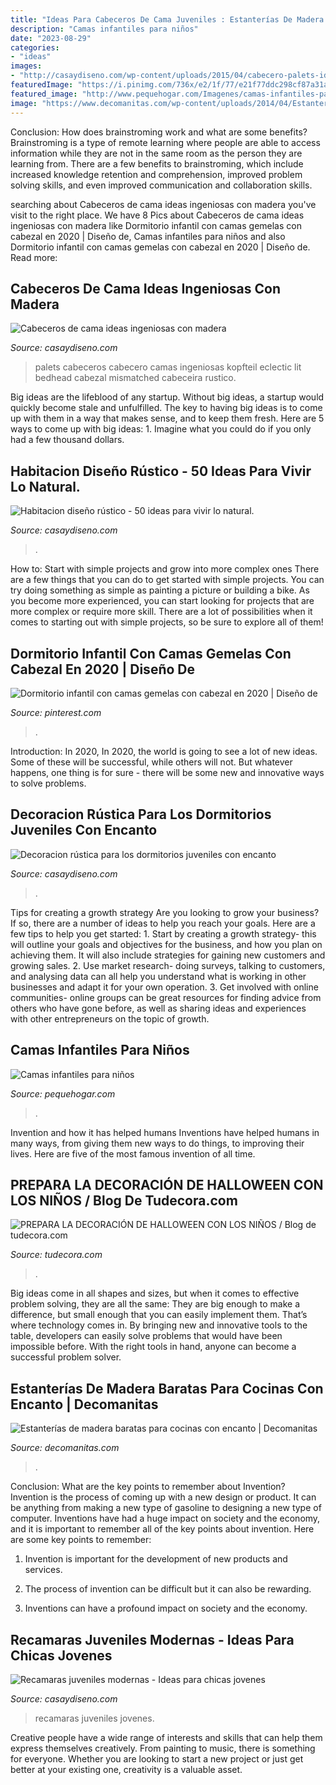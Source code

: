```yaml
---
title: "Ideas Para Cabeceros De Cama Juveniles : Estanterías De Madera Baratas Para Cocinas Con Encanto"
description: "Camas infantiles para niños"
date: "2023-08-29"
categories:
- "ideas"
images:
- "http://casaydiseno.com/wp-content/uploads/2015/04/cabecero-palets-ideas-estilo-vintage-cama-.jpg"
featuredImage: "https://i.pinimg.com/736x/e2/1f/77/e21f77ddc298cf87a31a8f02ed0191e1.jpg"
featured_image: "http://www.pequehogar.com/Imagenes/camas-infantiles-para-ninos.jpg"
image: "https://www.decomanitas.com/wp-content/uploads/2014/04/Estanterías-de-madera-baratas-con-escuadras-para-cocinas-con-encanto-1.jpg"
---
```



Conclusion: How does brainstroming work and what are some benefits?
Brainstroming is a type of remote learning where people are able to access information while they are not in the same room as the person they are learning from. There are a few benefits to brainstroming, which include increased knowledge retention and comprehension, improved problem solving skills, and even improved communication and collaboration skills.

	

		
searching about Cabeceros de cama ideas ingeniosas con madera you've visit to the right place. We have 8 Pics about Cabeceros de cama ideas ingeniosas con madera like Dormitorio infantil con camas gemelas con cabezal en 2020 | Diseño de, Camas infantiles para niños and also Dormitorio infantil con camas gemelas con cabezal en 2020 | Diseño de. Read more:
		
    
## Cabeceros De Cama Ideas Ingeniosas Con Madera

<img loading=lazy src="http://casaydiseno.com/wp-content/uploads/2015/04/cabecero-palets-ideas-estilo-vintage-cama-.jpg" onerror="this.onerror=null;this.src='https://tse3.mm.bing.net/th?id=OIP.R_XWn60LhmWk08Oy_zrLNgHaLF&amp;pid=15.1';" alt="Cabeceros de cama ideas ingeniosas con madera">

_Source: casaydiseno.com_

>palets cabeceros cabecero camas ingeniosas kopfteil eclectic lit bedhead cabezal mismatched cabeceira rustico. 

	

Big ideas are the lifeblood of any startup. Without big ideas, a startup would quickly become stale and unfulfilled. The key to having big ideas is to come up with them in a way that makes sense, and to keep them fresh. Here are 5 ways to come up with big ideas: 1. Imagine what you could do if you only had a few thousand dollars.

    
## Habitacion Diseño Rústico - 50 Ideas Para Vivir Lo Natural.

<img loading=lazy src="https://casaydiseno.com/wp-content/uploads/2015/06/habitacion-diseño-rustico-lamparas.jpg" onerror="this.onerror=null;this.src='https://tse4.mm.bing.net/th?id=OIP.-Y24_bOIhtxJJggO8pa55wHaFj&amp;pid=15.1';" alt="Habitacion diseño rústico - 50 ideas para vivir lo natural.">

_Source: casaydiseno.com_

>. 

	

How to: Start with simple projects and grow into more complex ones
There are a few things that you can do to get started with simple projects. You can try doing something as simple as painting a picture or building a bike. As you become more experienced, you can start looking for projects that are more complex or require more skill. There are a lot of possibilities when it comes to starting out with simple projects, so be sure to explore all of them!

    
## Dormitorio Infantil Con Camas Gemelas Con Cabezal En 2020 | Diseño De

<img loading=lazy src="https://i.pinimg.com/736x/e2/1f/77/e21f77ddc298cf87a31a8f02ed0191e1.jpg" onerror="this.onerror=null;this.src='https://tse3.mm.bing.net/th?id=OIP.s5ixBea-urmdCOAOmLChfgHaFS&amp;pid=15.1';" alt="Dormitorio infantil con camas gemelas con cabezal en 2020 | Diseño de">

_Source: pinterest.com_

>. 

	

Introduction: In 2020,
In 2020, the world is going to see a lot of new ideas. Some of these will be successful, while others will not. But whatever happens, one thing is for sure - there will be some new and innovative ways to solve problems.

    
## Decoracion Rústica Para Los Dormitorios Juveniles Con Encanto

<img loading=lazy src="https://casaydiseno.com/wp-content/uploads/2015/04/cama-naranja-deco-madera.jpg" onerror="this.onerror=null;this.src='https://tse2.mm.bing.net/th?id=OIP.BlcpyJ1PzheJx-NIvhmWgAHaLL&amp;pid=15.1';" alt="Decoracion rústica para los dormitorios juveniles con encanto">

_Source: casaydiseno.com_

>. 

	

Tips for creating a growth strategy
Are you looking to grow your business? If so, there are a number of ideas to help you reach your goals. Here are a few tips to help you get started: 1. Start by creating a growth strategy- this will outline your goals and objectives for the business, and how you plan on achieving them. It will also include strategies for gaining new customers and growing sales. 2. Use market research- doing surveys, talking to customers, and analysing data can all help you understand what is working in other businesses and adapt it for your own operation. 3. Get involved with online communities- online groups can be great resources for finding advice from others who have gone before, as well as sharing ideas and experiences with other entrepreneurs on the topic of growth. 
    
## Camas Infantiles Para Niños

<img loading=lazy src="http://www.pequehogar.com/Imagenes/camas-infantiles-para-ninos.jpg" onerror="this.onerror=null;this.src='https://tse1.mm.bing.net/th?id=OIP.obQo0rMbv1Kl2WjPIeX3jQHaEL&amp;pid=15.1';" alt="Camas infantiles para niños">

_Source: pequehogar.com_

>. 

	

Invention and how it has helped humans
Inventions have helped humans in many ways, from giving them new ways to do things, to improving their lives. Here are five of the most famous invention of all time.

    
## PREPARA LA DECORACIÓN DE HALLOWEEN CON LOS NIÑOS / Blog De Tudecora.com

<img loading=lazy src="https://www.tudecora.com/wp/wp-content/uploads/2016/10/decoracion-halloween-2016.jpg" onerror="this.onerror=null;this.src='https://tse2.mm.bing.net/th?id=OIP.ektBAeoNmOAzq74g_z2EhAHaGo&amp;pid=15.1';" alt="PREPARA LA DECORACIÓN DE HALLOWEEN CON LOS NIÑOS / Blog de tudecora.com">

_Source: tudecora.com_

>. 

	

Big ideas come in all shapes and sizes, but when it comes to effective problem solving, they are all the same: They are big enough to make a difference, but small enough that you can easily implement them. That’s where technology comes in. By bringing new and innovative tools to the table, developers can easily solve problems that would have been impossible before. With the right tools in hand, anyone can become a successful problem solver.

    
## Estanterías De Madera Baratas Para Cocinas Con Encanto | Decomanitas

<img loading=lazy src="https://www.decomanitas.com/wp-content/uploads/2014/04/Estanterías-de-madera-baratas-con-escuadras-para-cocinas-con-encanto-1.jpg" onerror="this.onerror=null;this.src='https://tse4.mm.bing.net/th?id=OIP.Lz9yKpRqqHh6pHv0TcH32QAAAA&amp;pid=15.1';" alt="Estanterías de madera baratas para cocinas con encanto | Decomanitas">

_Source: decomanitas.com_

>. 

	

Conclusion: What are the key points to remember about Invention?
Invention is the process of coming up with a new design or product. It can be anything from making a new type of gasoline to designing a new type of computer. Inventions have had a huge impact on society and the economy, and it is important to remember all of the key points about invention. Here are some key points to remember:
1) Invention is important for the development of new products and services.

2) The process of invention can be difficult but it can also be rewarding.

3) Inventions can have a profound impact on society and the economy.

    
## Recamaras Juveniles Modernas - Ideas Para Chicas Jovenes

<img loading=lazy src="https://casaydiseno.com/wp-content/uploads/2019/08/recamaras-juveniles-modernas-pared-madera.jpg" onerror="this.onerror=null;this.src='https://tse3.mm.bing.net/th?id=OIP._JHTAQo_fYbtgfvVWmjc3wHaJ3&amp;pid=15.1';" alt="Recamaras juveniles modernas - Ideas para chicas jovenes">

_Source: casaydiseno.com_

>recamaras juveniles jovenes. 

	

Creative people have a wide range of interests and skills that can help them express themselves creatively. From painting to music, there is something for everyone. Whether you are looking to start a new project or just get better at your existing one, creativity is a valuable asset.

